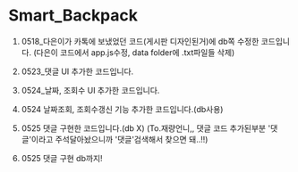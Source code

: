 # Smart_Backpack

1. 0518_다은이가 카톡에 보냈었던 코드(게시판 디자인된거)에 db쪽 수정한 코드입니다. (다은이 코드에서 app.js수정, data folder에 .txt파일들 삭제)

2. 0523_댓글 UI 추가한 코드입니다.

3. 0524_날짜, 조회수 UI 추가한 코드입니다.

4. 0524 날짜조회, 조회수갱신 기능 추가한 코드입니다.(db사용)

5. 0525 댓글 구현한 코드입니다.(db X)
    (To.재량언니,, 댓글 코드 추가된부분 '댓글'이라고 주석달아놨으니까 '댓글'검색해서 찾으면 돼..!!)
    
6. 0525 댓글 구현 db까지!
